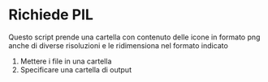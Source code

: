 # Richiede PIL

Questo script prende una cartella con contenuto delle icone in formato png anche di diverse risoluzioni e le ridimensiona nel formato indicato

1) Mettere i file in una cartella
2) Specificare una cartella di output
